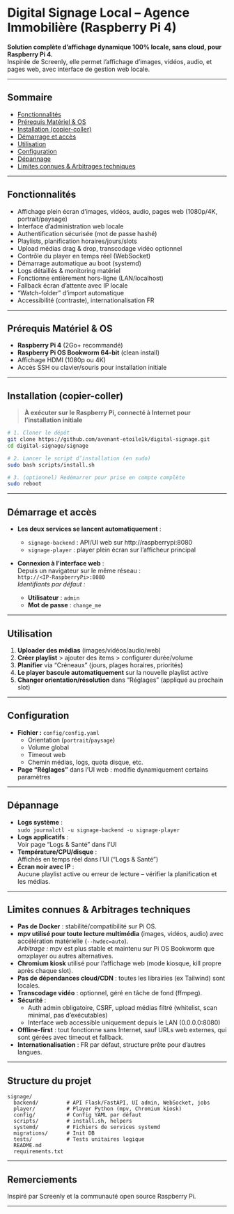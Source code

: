 # Digital Signage Local – Agence Immobilière (Raspberry Pi 4)

**Solution complète d’affichage dynamique 100% locale, sans cloud, pour Raspberry Pi 4.**  
Inspirée de Screenly, elle permet l’affichage d’images, vidéos, audio, et pages web, avec interface de gestion web locale.

---

## Sommaire

- [Fonctionnalités](#fonctionnalités)
- [Prérequis Matériel & OS](#prérequis-matériel--os)
- [Installation (copier-coller)](#installation-copier-coller)
- [Démarrage et accès](#démarrage-et-accès)
- [Utilisation](#utilisation)
- [Configuration](#configuration)
- [Dépannage](#dépannage)
- [Limites connues & Arbitrages techniques](#limites-connues--arbitrages-techniques)

---

## Fonctionnalités

- Affichage plein écran d’images, vidéos, audio, pages web (1080p/4K, portrait/paysage)
- Interface d’administration web locale
- Authentification sécurisée (mot de passe hashé)
- Playlists, planification horaires/jours/slots
- Upload médias drag & drop, transcodage vidéo optionnel
- Contrôle du player en temps réel (WebSocket)
- Démarrage automatique au boot (systemd)
- Logs détaillés & monitoring matériel
- Fonctionne entièrement hors-ligne (LAN/localhost)
- Fallback écran d’attente avec IP locale
- “Watch-folder” d’import automatique
- Accessibilité (contraste), internationalisation FR

---

## Prérequis Matériel & OS

- **Raspberry Pi 4** (2Go+ recommandé)
- **Raspberry Pi OS Bookworm 64-bit** (clean install)
- Affichage HDMI (1080p ou 4K)
- Accès SSH ou clavier/souris pour installation initiale

---

## Installation (copier-coller)

> **À exécuter sur le Raspberry Pi, connecté à Internet pour l’installation initiale**

```sh
# 1. Cloner le dépôt
git clone https://github.com/avenant-etoile1k/digital-signage.git
cd digital-signage/signage

# 2. Lancer le script d’installation (en sudo)
sudo bash scripts/install.sh

# 3. (optionnel) Redémarrer pour prise en compte complète
sudo reboot
```

---

## Démarrage et accès

- **Les deux services se lancent automatiquement** :
  - `signage-backend` : API/UI web sur http://raspberrypi:8080
  - `signage-player` : player plein écran sur l’afficheur principal

- **Connexion à l’interface web** :  
  Depuis un navigateur sur le même réseau :  
  `http://<IP-RaspberryPi>:8080`  
  _Identifiants par défaut :_  
  - **Utilisateur** : `admin`
  - **Mot de passe** : `change_me`

---

## Utilisation

1. **Uploader des médias** (images/vidéos/audio/web)
2. **Créer playlist** > ajouter des items > configurer durée/volume
3. **Planifier** via “Créneaux” (jours, plages horaires, priorités)
4. **Le player bascule automatiquement** sur la nouvelle playlist active
5. **Changer orientation/résolution** dans “Réglages” (appliqué au prochain slot)

---

## Configuration

- **Fichier :** `config/config.yaml`
  - Orientation (`portrait`/`paysage`)
  - Volume global
  - Timeout web
  - Chemin médias, logs, quota disque, etc.
- **Page “Réglages”** dans l’UI web : modifie dynamiquement certains paramètres

---

## Dépannage

- **Logs système** :  
  `sudo journalctl -u signage-backend -u signage-player`
- **Logs applicatifs** :  
  Voir page “Logs & Santé” dans l’UI
- **Température/CPU/disque** :  
  Affichés en temps réel dans l’UI (“Logs & Santé”)
- **Écran noir avec IP** :  
  Aucune playlist active ou erreur de lecture – vérifier la planification et les médias.

---

## Limites connues & Arbitrages techniques

- **Pas de Docker** : stabilité/compatibilité sur Pi OS.
- **mpv utilisé pour toute lecture multimédia** (images, vidéos, audio) avec accélération matérielle (`--hwdec=auto`).  
  _Arbitrage :_ mpv est plus stable et maintenu sur Pi OS Bookworm que omxplayer ou autres alternatives.
- **Chromium kiosk** utilisé pour l’affichage web (mode kiosque, kill propre après chaque slot).
- **Pas de dépendances cloud/CDN** : toutes les librairies (ex Tailwind) sont locales.
- **Transcodage vidéo** : optionnel, géré en tâche de fond (ffmpeg).
- **Sécurité** :
  - Auth admin obligatoire, CSRF, upload médias filtré (whitelist, scan minimal, pas d’exécutables)
  - Interface web accessible uniquement depuis le LAN (0.0.0.0:8080)
- **Offline-first** : tout fonctionne sans Internet, sauf URLs web externes, qui sont gérées avec timeout et fallback.
- **Internationalisation** : FR par défaut, structure prête pour d’autres langues.

---

## Structure du projet

```
signage/
  backend/         # API Flask/FastAPI, UI admin, WebSocket, jobs
  player/          # Player Python (mpv, Chromium kiosk)
  config/          # Config YAML par défaut
  scripts/         # install.sh, helpers
  systemd/         # Fichiers de services systemd
  migrations/      # Init DB
  tests/           # Tests unitaires logique
  README.md
  requirements.txt
```

---

## Remerciements

Inspiré par Screenly et la communauté open source Raspberry Pi.

---